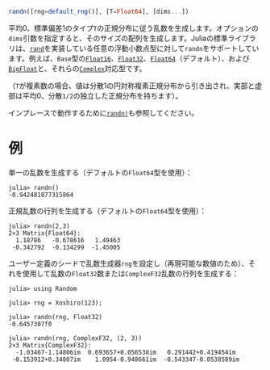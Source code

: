 ```julia
randn([rng=default_rng()], [T=Float64], [dims...])
```

平均0、標準偏差1のタイプ`T`の正規分布に従う乱数を生成します。オプションの`dims`引数を指定すると、そのサイズの配列を生成します。Juliaの標準ライブラリは、[`rand`](@ref)を実装している任意の浮動小数点型に対して`randn`をサポートしています。例えば、`Base`型の[`Float16`](@ref)、[`Float32`](@ref)、[`Float64`](@ref)（デフォルト）、および[`BigFloat`](@ref)と、それらの[`Complex`](@ref)対応型です。

（`T`が複素数の場合、値は分散1の円対称複素正規分布から引き出され、実部と虚部は平均0、分散`1/2`の独立した正規分布を持ちます）。

インプレースで動作するために[`randn!`](@ref)も参照してください。

# 例

単一の乱数を生成する（デフォルトの`Float64`型を使用）：

```julia-repl
julia> randn()
-0.942481877315864
```

正規乱数の行列を生成する（デフォルトの`Float64`型を使用）：

```julia-repl
julia> randn(2,3)
2×3 Matrix{Float64}:
  1.18786   -0.678616   1.49463
 -0.342792  -0.134299  -1.45005
```

ユーザー定義のシードで乱数生成器`rng`を設定し（再現可能な数値のため）、それを使用して乱数の`Float32`数または`ComplexF32`乱数の行列を生成する：

```jldoctest
julia> using Random

julia> rng = Xoshiro(123);

julia> randn(rng, Float32)
-0.6457307f0

julia> randn(rng, ComplexF32, (2, 3))
2×3 Matrix{ComplexF32}:
  -1.03467-1.14806im  0.693657+0.056538im   0.291442+0.419454im
 -0.153912+0.34807im    1.0954-0.948661im  -0.543347-0.0538589im
```
